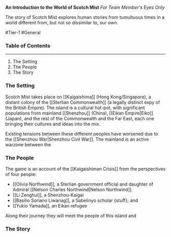 **An Introduction to the World of Scotch Mist**
*For Team Member's Eyes Only*

The story of Scotch Mist explores human stories from tumultuous times in a world different from, but not so dissimilar to, our own.

#Tier-1 #General 
### Table of Contents
---
1) The Setting
2) The People
3) The Story
### The Setting
Scotch Mist takes place on [[Kaigaishima]] (Hong Kong/Singapore), a distant colony of the [[Sterlian Commonwealth]] (a legally distinct expy of the British Empire). The island is a cultural hot-pot, with significant populations from mainland [[Shenzhou]] (China), [[Eikan Empire|Eiko]] (Japan), and the rest of the Commonwealth and the Far East, each one bringing their cultures and ideas into the mix.

Existing tensions between these different peoples have worsened due to the [[Shenzhou War|Shenzhou Civil War]]. The mainland is an active warzone between the 
### The People
The game is an account of the [[Kaigaishiman Crisis]] from the perspectives of four people:

- [[Olivia Northwind]], a Sterlian government official and daughter of Admiral [[Nelson Charles Northwind|Nelson Northwind]].
- [[Li Zenghui]], a Shenzhou-Kaigai 
- [[Basilio Soriano Liwanag]], a Sabelinyo scholar {stuff}; and
- [[Yukio Yamada]], an Eikan refugee 

Along their journey they will meet the people of this island and 
### The Story